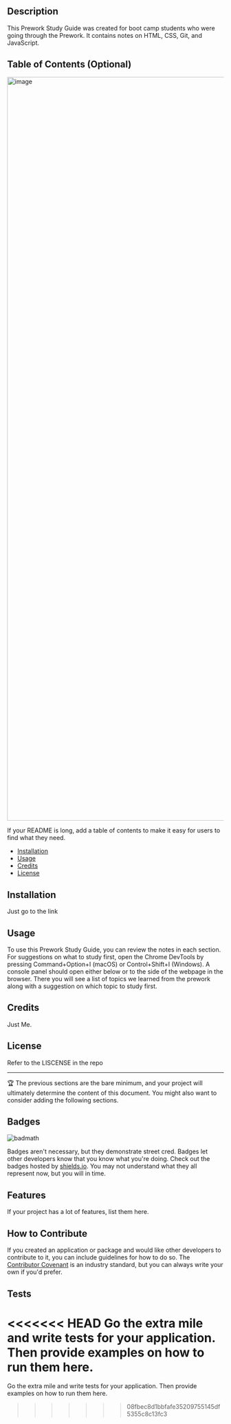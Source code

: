 # <Horiseon Digital Marketing>

## Description

This Prework Study Guide was created for boot camp students who were going through the Prework. It contains notes on HTML, CSS, Git, and JavaScript.


## Table of Contents (Optional)
<img width="1728" alt="image" src="https://github.com/ToussaintG1/module-1-challenge/assets/133610903/edc70bd2-28e2-4556-999b-ef699b931d79">

If your README is long, add a table of contents to make it easy for users to find what they need.

- [Installation](#installation)
- [Usage](#usage)
- [Credits](#credits)
- [License](#license)

## Installation

Just go to the link

## Usage

To use this Prework Study Guide, you can review the notes in each section. For suggestions on what to study first, open the Chrome DevTools by pressing Command+Option+I (macOS) or Control+Shift+I (Windows). A console panel should open either below or to the side of the webpage in the browser. There you will see a list of topics we learned from the prework along with a suggestion on which topic to study first.


## Credits

Just Me. 

## License

Refer to the LISCENSE in the repo

---

🏆 The previous sections are the bare minimum, and your project will ultimately determine the content of this document. You might also want to consider adding the following sections.

## Badges

![badmath](https://img.shields.io/github/languages/top/nielsenjared/badmath)

Badges aren't necessary, but they demonstrate street cred. Badges let other developers know that you know what you're doing. Check out the badges hosted by [shields.io](https://shields.io/). You may not understand what they all represent now, but you will in time.

## Features

If your project has a lot of features, list them here.

## How to Contribute

If you created an application or package and would like other developers to contribute to it, you can include guidelines for how to do so. The [Contributor Covenant](https://www.contributor-covenant.org/) is an industry standard, but you can always write your own if you'd prefer.

## Tests

<<<<<<< HEAD
Go the extra mile and write tests for your application. Then provide examples on how to run them here.
=======
Go the extra mile and write tests for your application. Then provide examples on how to run them here.
>>>>>>> 08fbec8d1bbfafe35209755145df5355c8c13fc3

